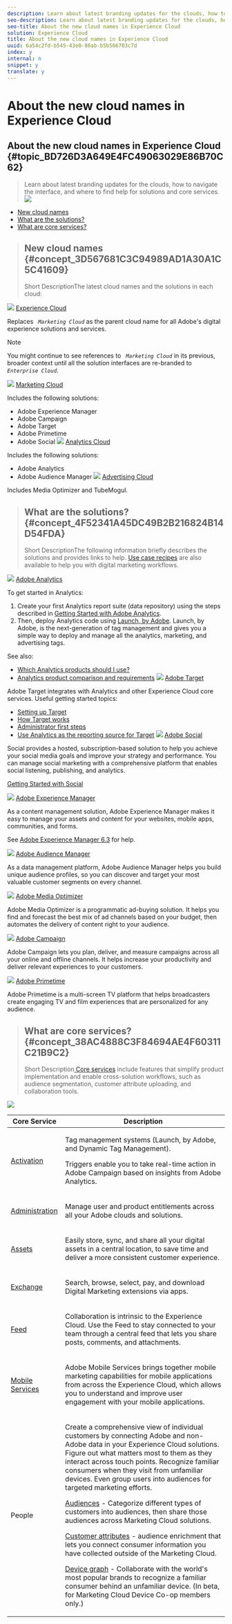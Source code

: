 ```yaml
---
description: Learn about latest branding updates for the clouds, how to navigate the interface, and where to find help for solutions and core services.
seo-description: Learn about latest branding updates for the clouds, how to navigate the interface, and where to find help for solutions and core services.
seo-title: About the new cloud names in Experience Cloud
solution: Experience Cloud
title: About the new cloud names in Experience Cloud
uuid: 6a54c2fd-b545-43e0-86ab-b5b566703c7d
index: y
internal: n
snippet: y
translate: y
---
```


# About the new cloud names in Experience Cloud

## About the new cloud names in Experience Cloud {#topic_BD726D3A649E4FC49063029E86B70C62}
>Learn about latest branding updates for the clouds, how to navigate the interface, and where to find help for solutions and core services.![](assets/cloud-pulldown.png) 

* [ New cloud names ](solutions-core-services.md#concept_3D567681C3C94989AD1A30A1C5C41609)
* [ What are the solutions? ](solutions-core-services.md#concept_4F52341A45DC49B2B216824B14D54FDA)
* [ What are core services? ](solutions-core-services.md#concept_38AC4888C3F84694AE4F60311C21B9C2)
>## New cloud names {#concept_3D567681C3C94989AD1A30A1C5C41609}
>Short DescriptionThe latest cloud names and the solutions in each cloud: 

![](assets/experience_cloud_appicon_32.png) [ Experience Cloud](http://www.adobe.com/experience-cloud.html?promoid=FZPQZ2HS&mv=other) 

Replaces *` Marketing Cloud`* as the parent cloud name for all Adobe's digital experience solutions and services. 


>[!NOTE]
>
>You might continue to see references to *` Marketing Cloud`* in its previous, broader context until all the solution interfaces are re-branded to *` Enterprise Cloud`*. 



![](assets/marketingcloud_32.png) [ Marketing Cloud](http://www.adobe.com/marketing-cloud.html) 

Includes the following solutions: 

* Adobe Experience Manager
* Adobe Campaign
* Adobe Target
* Adobe Primetime
* Adobe Social
![](assets/analyticscloud_appicon_32.png) [ Analytics Cloud](http://www.adobe.com/data-analytics-cloud.html) 

Includes the following solutions: 

* Adobe Analytics
* Adobe Audience Manager
![](assets/advertisingcloud_appicon_32.png) [ Advertising Cloud](http://www.adobe.com/advertising-cloud.html) 

Includes Media Optimizer and TubeMogul. 
>## What are the solutions? {#concept_4F52341A45DC49B2B216824B14D54FDA}
>Short DescriptionThe following information briefly describes the solutions and provides links to help. [ Use case recipes](https://helpx.adobe.com/marketing-cloud/how-to/use-cases.html) are also available to help you with digital marketing workflows. 

![](assets/mc_analytics_32.png) [ Adobe Analytics](https://marketing.adobe.com/resources/help/en_US/reference/) 

To get started in Analytics: 

1. Create your first Analytics report suite (data repository) using the steps described in [ Getting Started with Adobe Analytics](https://marketing.adobe.com/resources/help/en_US/analytics/getting-started/).
1. Then, deploy Analytics code using [ Launch, by Adobe](https://marketing.adobe.com/resources/help/en_US/experience-cloud/launch/).
Launch, by Adobe, is the next-generation of tag management and gives you a simple way to deploy and manage all the analytics, marketing, and advertising tags. 

See also: 

* [ Which Analytics products should I use?](https://marketing.adobe.com/resources/help/en_US/reference/which_analytics_tool.html)
* [ Analytics product comparison and requirements](https://marketing.adobe.com/resources/help/en_US/reference/analytics-product-comparison.html)
![](assets/mc_target_32.png) [ Adobe Target](https://marketing.adobe.com/resources/help/en_US/target/) 

Adobe Target integrates with Analytics and other Experience Cloud core services. Useful getting started topics: 

* [ Setting up Target](https://marketing.adobe.com/resources/help/en_US/target/ov/c_seting_up_target.html)
* [ How Target works](https://marketing.adobe.com/resources/help/en_US/target/ov/c_how_target_works.html)
* [ Administrator first steps](https://marketing.adobe.com/resources/help/en_US/target/ov/start_target.html)
* [ Use Analytics as the reporting source for Target](https://marketing.adobe.com/resources/help/en_US/target/a4t/a4t.html)
![](assets/mc_social_32.png) [ Adobe Social](https://marketing.adobe.com/resources/help/en_US/social/) 

Social provides a hosted, subscription-based solution to help you achieve your social media goals and improve your strategy and performance. You can manage social marketing with a comprehensive platform that enables social listening, publishing, and analytics. 

[ Getting Started with Social](https://marketing.adobe.com/resources/help/en_US/social/c_gs.html) 

![](assets/mc_experiencemanager_32.png) [ Adobe Experience Manager](https://helpx.adobe.com/support/experience-manager/6-3.html) 

As a content management solution, Adobe Experience Manager makes it easy to manage your assets and content for your websites, mobile apps, communities, and forms. 

See [ Adobe Experience Manager 6.3](https://helpx.adobe.com/support/experience-manager/6-3.html) for help. 

![](assets/mc_audiencemanager_32.png) [ Adobe Audience Manager](https://marketing.adobe.com/resources/help/en_US/aam/) 

As a data management platform, Adobe Audience Manager helps you build unique audience profiles, so you can discover and target your most valuable customer segments on every channel. 

![](assets/mc_optimize_32.png) [ Adobe Media Optimizer](https://marketing.adobe.com/resources/help/en_US/media-optimizer/) 

Adobe Media Optimizer is a programmatic ad-buying solution. It helps you find and forecast the best mix of ad channels based on your budget, then automates the delivery of content right to your audience. 

![](assets/mc_campaign_32.png) [ Adobe Campaign](https://helpx.adobe.com/support/campaign.html) 

Adobe Campaign lets you plan, deliver, and measure campaigns across all your online and offline channels. It helps increase your productivity and deliver relevant experiences to your customers. 

![](assets/primetime_app_32.png) [ Adobe Primetime](http://help.adobe.com/en_US/primetime/) 

Adobe Primetime is a multi-screen TV platform that helps broadcasters create engaging TV and film experiences that are personalized for any audience. 
>## What are core services? {#concept_38AC4888C3F84694AE4F60311C21B9C2}
>Short Description[ Core services](core_services/core_services.md#concept_07ED1D5C64234E77976E6D572E78FB9C) include features that simplify product implementation and enable cross-solution workflows, such as audience segmentation, customer attribute uploading, and collaboration tools. 

![](assets/core-services.png) 

<table id="table_C2FD36BA1E634FFCACF20712691A33BB"> 
 <thead> 
  <tr> 
   <th colname="col1" class="entry"> Core Service </th> 
   <th colname="col2" class="entry"> Description </th> 
  </tr> 
 </thead>
 <tbody> 
  <tr> 
   <td colname="col1"> <a href="activation/activation.md#concept_EE756B6B0A0643DAB8CA3A00E665406C" format="dita" scope="local"> Activation </a> </td> 
   <td colname="col2"> <p>Tag management systems (Launch, by Adobe, and Dynamic Tag Management). </p> <p>Triggers enable you to take real-time action in Adobe Campaign based on insights from Adobe Analytics. </p> </td> 
  </tr> 
  <tr> 
   <td colname="col1"> <p> <a href="admin_getting_started/admin_getting_started.md#topic_3FCB4099640647E3B2411ADBFCE81909" format="dita" scope="local"> Administration</a> </p> </td> 
   <td colname="col2"> <p>Manage user and product entitlements across all your Adobe clouds and solutions. </p> </td> 
  </tr> 
  <tr> 
   <td colname="col1"> <p> <a href="experience-cloud-assets/experience-cloud-assets.md#concept_DDA5224C907D4A4F817D795DA0ED64D0" format="dita" scope="local"> Assets</a> </p> </td> 
   <td colname="col2"> <p> Easily store, sync, and share all your digital assets in a central location, to save time and deliver a more consistent customer experience. </p> </td> 
  </tr> 
  <tr> 
   <td colname="col1"> <p> <a href="exchange.md#concept_E07F16F070544B82B56527A845C41D59" format="dita" scope="local"> Exchange</a> </p> </td> 
   <td colname="col2"> <p>Search, browse, select, pay, and download Digital Marketing extensions via apps. </p> </td> 
  </tr> 
  <tr> 
   <td colname="col1"> <p> <a href="feed.md#concept_9256B8768A294009A777282DD8719213" format="dita" scope="local"> Feed</a> </p> </td> 
   <td colname="col2"> <p>Collaboration is intrinsic to the Experience Cloud. Use the Feed to stay connected to your team through a central feed that lets you share posts, comments, and attachments. </p> </td> 
  </tr> 
  <tr> 
   <td colname="col1"> <p> <a href="https://marketing.adobe.com/resources/help/en_US/mobile/" format="https" scope="external"> Mobile Services</a> </p> </td> 
   <td colname="col2"> <p> Adobe Mobile Services brings together mobile marketing capabilities for mobile applications from across the Experience Cloud, which allows you to understand and improve user engagement with your mobile applications. </p> </td> 
  </tr> 
  <tr> 
   <td colname="col1"> <p>People </p> </td> 
   <td colname="col2"> <p>Create a comprehensive view of individual customers by connecting Adobe and non-Adobe data in your Experience Cloud solutions. Figure out what matters most to them as they interact across touch points. Recognize familiar consumers when they visit from unfamiliar devices. Even group users into audiences for targeted marketing efforts. </p> <p> <a href="audience_library/audience_library.md#concept_3D52E1DED6D04ECC949B514E182C4655" format="dita" scope="local"> Audiences</a> - Categorize different types of customers into audiences, then share those audiences across Marketing Cloud solutions. </p> <p><a href="attributes/attributes.md#concept_ACFEE7C8B8E94875BA0825CDF4913AF1" format="dita" scope="local"> Customer attributes</a> - audience enrichment that lets you connect consumer information you have collected outside of the Marketing Cloud. </p> <p><a href="http://landing.adobe.com/en/na/events/summit/275658-summit-co-op.html" format="http" scope="external"> Device graph</a> - Collaborate with the world's most popular brands to recognize a familiar consumer behind an unfamiliar device. (In beta, for Marketing Cloud Device Co-op members only.) </p> </td> 
  </tr> 
 </tbody> 
</table>

